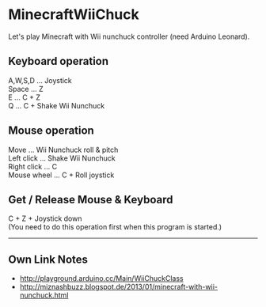MinecraftWiiChuck
=================

Let's play Minecraft with Wii nunchuck controller (need Arduino Leonard).

Keyboard operation
------------------
A,W,S,D ... Joystick  
Space   ... Z  
E       ... C + Z  
Q       ... C + Shake Wii Nunchuck  

Mouse operation
---------------
Move        ... Wii Nunchuck roll & pitch  
Left click  ... Shake Wii Nunchuck  
Right click ... C  
Mouse wheel ... C + Roll joystick  

Get / Release Mouse & Keyboard
------------------------------
C + Z + Joystick down  
(You need to do this operation first when this program is started.)  


---------------------------------

Own Link Notes
--------------
* http://playground.arduino.cc/Main/WiiChuckClass
* http://miznashbuzz.blogspot.de/2013/01/minecraft-with-wii-nunchuck.html
